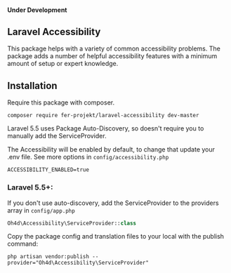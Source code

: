 #### Under Development

## Laravel Accessibility

This package helps with a variety of common accessibility problems.
The package adds a number of helpful accessibility features with a minimum amount of setup or expert knowledge.

## Installation

Require this package with composer.

```shell
composer require fer-projekt/laravel-accessibility dev-master
```

Laravel 5.5 uses Package Auto-Discovery, so doesn't require you to manually add the ServiceProvider.

The Accessibility will be enabled by default, to change that update your .env file.
See more options in `config/accessibility.php`
```text
ACCESSIBILITY_ENABLED=true
``` 

### Laravel 5.5+:

If you don't use auto-discovery, add the ServiceProvider to the providers array in `config/app.php`

```php
Oh4d\Accessibility\ServiceProvider::class
```

Copy the package config and translation files to your local with the publish command:

```shell
php artisan vendor:publish --provider="Oh4d\Accessibility\ServiceProvider"
```
